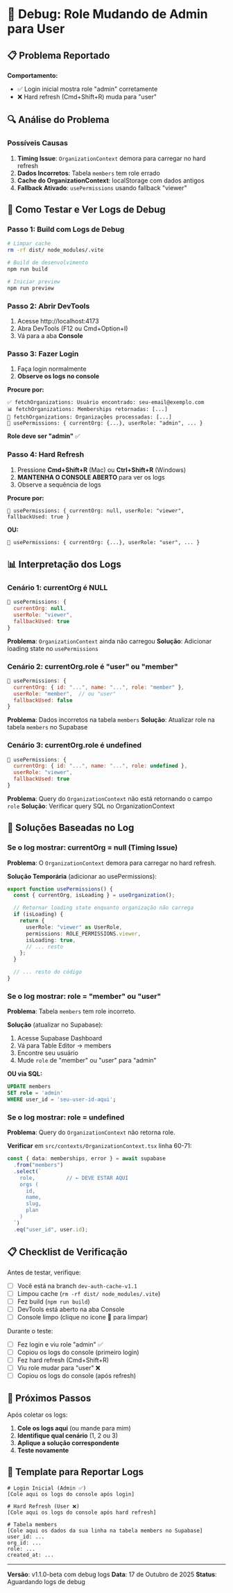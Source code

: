 # 🐛 Debug: Role Mudando de Admin para User

## 📋 Problema Reportado

**Comportamento:**
- ✅ Login inicial mostra role "admin" corretamente
- ❌ Hard refresh (Cmd+Shift+R) muda para "user"

## 🔍 Análise do Problema

### Possíveis Causas

1. **Timing Issue**: `OrganizationContext` demora para carregar no hard refresh
2. **Dados Incorretos**: Tabela `members` tem role errado
3. **Cache do OrganizationContext**: localStorage com dados antigos
4. **Fallback Ativado**: `usePermissions` usando fallback "viewer"

## 🧪 Como Testar e Ver Logs de Debug

### Passo 1: Build com Logs de Debug
```bash
# Limpar cache
rm -rf dist/ node_modules/.vite

# Build de desenvolvimento
npm run build

# Iniciar preview
npm run preview
```

### Passo 2: Abrir DevTools
1. Acesse http://localhost:4173
2. Abra DevTools (F12 ou Cmd+Option+I)
3. Vá para a aba **Console**

### Passo 3: Fazer Login
1. Faça login normalmente
2. **Observe os logs no console**

**Procure por:**
```
✅ fetchOrganizations: Usuário encontrado: seu-email@exemplo.com
📊 fetchOrganizations: Memberships retornadas: [...]
🏢 fetchOrganizations: Organizações processadas: [...]
🔐 usePermissions: { currentOrg: {...}, userRole: "admin", ... }
```

**Role deve ser "admin"** ✅

### Passo 4: Hard Refresh
1. Pressione **Cmd+Shift+R** (Mac) ou **Ctrl+Shift+R** (Windows)
2. **MANTENHA O CONSOLE ABERTO** para ver os logs
3. Observe a sequência de logs

**Procure por:**
```
🔐 usePermissions: { currentOrg: null, userRole: "viewer", fallbackUsed: true }
```

**OU:**
```
🔐 usePermissions: { currentOrg: {...}, userRole: "user", ... }
```

## 📊 Interpretação dos Logs

### Cenário 1: currentOrg é NULL
```javascript
🔐 usePermissions: {
  currentOrg: null,
  userRole: "viewer",
  fallbackUsed: true
}
```

**Problema**: `OrganizationContext` ainda não carregou
**Solução**: Adicionar loading state no `usePermissions`

### Cenário 2: currentOrg.role é "user" ou "member"
```javascript
🔐 usePermissions: {
  currentOrg: { id: "...", name: "...", role: "member" },
  userRole: "member",  // ou "user"
  fallbackUsed: false
}
```

**Problema**: Dados incorretos na tabela `members`
**Solução**: Atualizar role na tabela `members` no Supabase

### Cenário 3: currentOrg.role é undefined
```javascript
🔐 usePermissions: {
  currentOrg: { id: "...", name: "...", role: undefined },
  userRole: "viewer",
  fallbackUsed: true
}
```

**Problema**: Query do `OrganizationContext` não está retornando o campo `role`
**Solução**: Verificar query SQL no OrganizationContext

## 🔧 Soluções Baseadas no Log

### Se o log mostrar: currentOrg = null (Timing Issue)

**Problema**: O `OrganizationContext` demora para carregar no hard refresh.

**Solução Temporária** (adicionar ao usePermissions):
```typescript
export function usePermissions() {
  const { currentOrg, isLoading } = useOrganization();

  // Retornar loading state enquanto organização não carrega
  if (isLoading) {
    return {
      userRole: "viewer" as UserRole,
      permissions: ROLE_PERMISSIONS.viewer,
      isLoading: true,
      // ... resto
    };
  }

  // ... resto do código
}
```

### Se o log mostrar: role = "member" ou "user"

**Problema**: Tabela `members` tem role incorreto.

**Solução** (atualizar no Supabase):
1. Acesse Supabase Dashboard
2. Vá para Table Editor → members
3. Encontre seu usuário
4. Mude `role` de "member" ou "user" para "admin"

**OU via SQL:**
```sql
UPDATE members
SET role = 'admin'
WHERE user_id = 'seu-user-id-aqui';
```

### Se o log mostrar: role = undefined

**Problema**: Query do `OrganizationContext` não retorna role.

**Verificar** em `src/contexts/OrganizationContext.tsx` linha 60-71:
```typescript
const { data: memberships, error } = await supabase
  .from("members")
  .select(`
    role,          // ← DEVE ESTAR AQUI
    orgs (
      id,
      name,
      slug,
      plan
    )
  `)
  .eq("user_id", user.id);
```

## 📋 Checklist de Verificação

Antes de testar, verifique:

- [ ] Você está na branch `dev-auth-cache-v1.1`
- [ ] Limpou cache (`rm -rf dist/ node_modules/.vite`)
- [ ] Fez build (`npm run build`)
- [ ] DevTools está aberto na aba Console
- [ ] Console limpo (clique no ícone 🚫 para limpar)

Durante o teste:

- [ ] Fez login e viu role "admin" ✅
- [ ] Copiou os logs do console (primeiro login)
- [ ] Fez hard refresh (Cmd+Shift+R)
- [ ] Viu role mudar para "user" ❌
- [ ] Copiou os logs do console (após refresh)

## 🎯 Próximos Passos

Após coletar os logs:

1. **Cole os logs aqui** (ou mande para mim)
2. **Identifique qual cenário** (1, 2 ou 3)
3. **Aplique a solução correspondente**
4. **Teste novamente**

## 📝 Template para Reportar Logs

```
# Login Inicial (Admin ✅)
[Cole aqui os logs do console após login]

# Hard Refresh (User ❌)
[Cole aqui os logs do console após hard refresh]

# Tabela members
[Cole aqui os dados da sua linha na tabela members no Supabase]
user_id: ...
org_id: ...
role: ...
created_at: ...
```

---

**Versão**: v1.1.0-beta com debug logs
**Data**: 17 de Outubro de 2025
**Status**: Aguardando logs de debug
